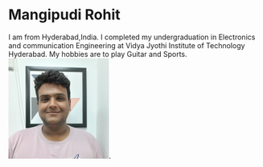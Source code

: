 # Mangipudi Rohit
I am from Hyderabad,India. I completed my undergraduation in Electronics and communication Engineering at Vidya Jyothi Institute of Technology Hyderabad. My hobbies are to play Guitar and Sports. 
![My image](https://github.com/S554046/assignment2-Mangipudi/blob/main/Image.jpg).
